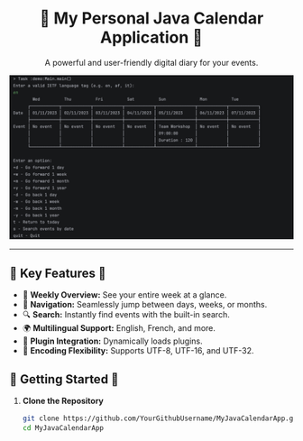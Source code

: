 <h1 align="center">📅 My Personal Java Calendar Application 📅</h1>

<p align="center">
    A powerful and user-friendly digital diary for your events.
</p>

<p align="center">
  <img src="Preview.png" alt="Calendar App Preview"/>
</p>

---

<h2>🌟 Key Features 🌟</h2>

- 📌 **Weekly Overview:** See your entire week at a glance.
- 🚀 **Navigation:** Seamlessly jump between days, weeks, or months.
- 🔍 **Search:** Instantly find events with the built-in search.
- 🌍 **Multilingual Support:** English, French, and more.
- 🧩 **Plugin Integration:** Dynamically loads plugins.
- 📜 **Encoding Flexibility:** Supports UTF-8, UTF-16, and UTF-32.

<h2>🚀 Getting Started 🚀</h2>

1. **Clone the Repository**

   ```bash
   git clone https://github.com/YourGithubUsername/MyJavaCalendarApp.git
   cd MyJavaCalendarApp
